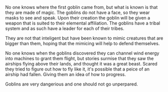 No one knows where the first goblin came from, but what is known is that they are made of magic. The goblins do not have a face, so they wear masks to see and speak. Upon their creation the goblin will be given a weapon that is suited to their elemental affiliation. The goblins have a tribal system and as such have a leader for each of their tribes. 

They are not that inteligent but have been known to mimic creatures that are bigger than them, hoping that the mimicing will help to defend themselves. 

No one knows when the goblins discovered they can channel wind energy into machines to grant them flight, but stories surmise that they saw the airships flying above their lands, and thought it was a great beast. Scared they tried to figure out how to fly like it, it's possible that a peice of an airship had fallen. Giving them an idea of how to progress. 

Goblins are very dangerious and one should not go unperpared.

